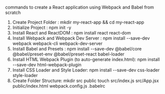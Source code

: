 commands to create a React application using Webpack and Babel from scratch

 1. Create Project Folder
    : mkdir my-react-app && cd my-react-app
 2. Initialize Project
    : npm init -y
3. Install React and ReactDOM
   : npm install react react-dom
4. Install Webpack and Webpack Dev Server
   : npm install --save-dev webpack webpack-cli webpack-dev-server
5. Install Babel and Presets
   : npm install --save-dev @babel/core @babel/preset-env @babel/preset-react babel-loader
6. Install HTML Webpack Plugin (to auto-generate index.html):
   npm install --save-dev html-webpack-plugin
7. Install CSS Loader and Style Loader:
  npm install --save-dev css-loader style-loader
9. Create Folder Structure:
  mkdir src public
 touch src/index.js src/App.jsx public/index.html webpack.config.js .babelrc
